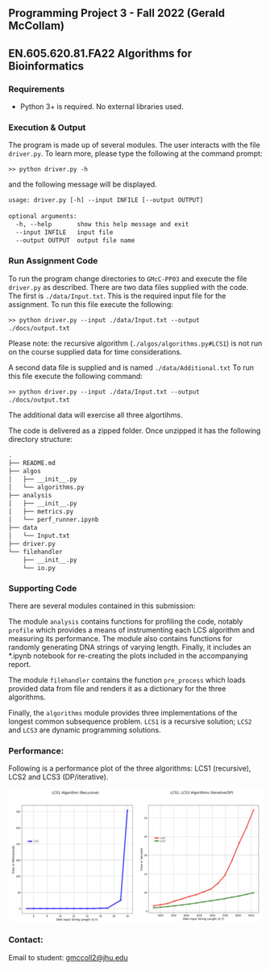 ## Programming Project 3 - Fall 2022 (Gerald McCollam)
## EN.605.620.81.FA22 Algorithms for Bioinformatics

### Requirements

  * Python 3+ is required. No external libraries used.

### Execution & Output

The program is made up of several modules. The user interacts with the file `driver.py`. To learn more, please type the following at the command prompt: 

```
>> python driver.py -h
```

and the following message will be displayed.

```
usage: driver.py [-h] --input INFILE [--output OUTPUT]

optional arguments:
  -h, --help       show this help message and exit
  --input INFILE   input file
  --output OUTPUT  output file name
```

### Run Assignment Code
To run the program change directories to `GMcC-PP03` and execute the file `driver.py` as described. There are two data files supplied with the code. The first is `./data/Input.txt`. This is the required input file for the assignment. To run this file execute the following:

```
>> python driver.py --input ./data/Input.txt --output ./docs/output.txt
```
Please note: the recursive algorithm (`./algos/algorithms.py#LCS1`) is not run on the course supplied data for time considerations. 

A second data file is supplied and is named `./data/Additional.txt` To run this file execute the following command:
```
>> python driver.py --input ./data/Input.txt --output ./docs/output.txt
```
The additional data will exercise all three algortihms. 

The code is delivered as a zipped folder. Once unzipped it has the following directory structure:

```
.
├── README.md
├── algos
│   ├── __init__.py
│   └── algorithms.py
├── analysis
│   ├── __init__.py
│   ├── metrics.py
│   └── perf_runner.ipynb
├── data
│   └── Input.txt
├── driver.py
└── filehandler
    ├── __init__.py
    └── io.py
```

### Supporting Code

There are several modules contained in this submission:

The module `analysis` contains functions for profiling the code, notably `profile` which provides a means of 
instrumenting each LCS algorithm and measuring its performance. The module also contains functions for randomly generating DNA strings 
of varying length. Finally, it includes an *.ipynb notebook for re-creating the plots included in the accompanying report. 

The module `filehandler` contains the function `pre_process` which loads provided data from file and renders it as a dictionary for the three algorithms.  

Finally, the `algorithms` module provides three implementations of the longest common subsequence problem. `LCS1` is a recursive solution; `LCS2` and `LCS3` are dynamic programming solutions. 

### Performance:

Following is a performance plot of the three algorithms: LCS1 (recursive), LCS2 and LCS3 (DP/iterative).

![alt text](perf_compare.png "Performance plot")

### Contact:

 Email to student: gmccoll2@jhu.edu

 
 